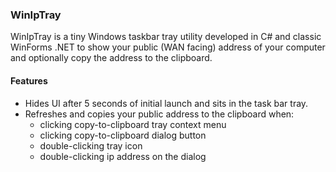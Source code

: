 ﻿### WinIpTray

WinIpTray is a tiny Windows taskbar tray utility developed in C# and classic WinForms .NET to show your public (WAN facing) address of your computer and optionally copy the address to the clipboard.

#### Features

* Hides UI after 5 seconds of initial launch and sits in the task bar tray.
* Refreshes and copies your public address to the clipboard when:
    * clicking copy-to-clipboard tray context menu
    * clicking copy-to-clipboard dialog button
    * double-clicking tray icon
    * double-clicking ip address on the dialog